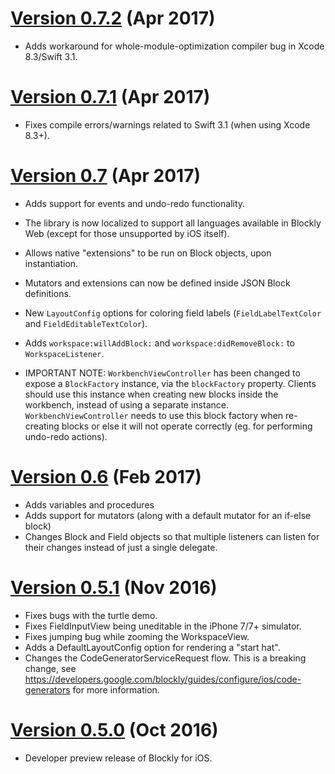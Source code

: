 # [Version 0.7.2](https://github.com/google/blockly-ios/tree/0.7.2) (Apr 2017)

- Adds workaround for whole-module-optimization compiler bug in Xcode 8.3/Swift 3.1.

# [Version 0.7.1](https://github.com/google/blockly-ios/tree/0.7.1) (Apr 2017)

- Fixes compile errors/warnings related to Swift 3.1 (when using Xcode 8.3+).

# [Version 0.7](https://github.com/google/blockly-ios/tree/0.7) (Apr 2017)

- Adds support for events and undo-redo functionality.
- The library is now localized to support all languages available in Blockly
Web (except for those unsupported by iOS itself).
- Allows native "extensions" to be run on Block objects, upon instantiation.
- Mutators and extensions can now be defined inside JSON Block definitions.
- New `LayoutConfig` options for coloring field labels (`FieldLabelTextColor` and
`FieldEditableTextColor`).
- Adds `workspace:willAddBlock:` and `workspace:didRemoveBlock:` to `WorkspaceListener`.

- IMPORTANT NOTE: `WorkbenchViewController` has been changed to expose a `BlockFactory`
instance, via the `blockFactory` property. Clients should use this instance when
creating new blocks inside the workbench, instead of using a separate instance.
`WorkbenchViewController` needs to use this block factory when re-creating blocks
or else it will not operate correctly (eg. for performing undo-redo actions).

# [Version 0.6](https://github.com/google/blockly-ios/tree/0.6) (Feb 2017)

- Adds variables and procedures
- Adds support for mutators (along with a default mutator for an if-else block)
- Changes Block and Field objects so that multiple listeners can listen for their changes
instead of just a single delegate.

# [Version 0.5.1](https://github.com/google/blockly-ios/tree/0.5.1) (Nov 2016)

- Fixes bugs with the turtle demo.
- Fixes FieldInputView being uneditable in the iPhone 7/7+ simulator.
- Fixes jumping bug while zooming the WorkspaceView.
- Adds a DefaultLayoutConfig option for rendering a "start hat".
- Changes the CodeGeneratorServiceRequest flow. This is a breaking change, see
  https://developers.google.com/blockly/guides/configure/ios/code-generators for more information.


# [Version 0.5.0](https://github.com/google/blockly-ios/tree/0.5.0) (Oct 2016)

- Developer preview release of Blockly for iOS.
